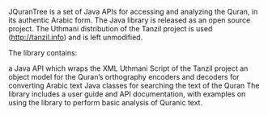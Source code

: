 JQuranTree is a set of Java APIs for accessing and analyzing the Quran, in its authentic Arabic form. The Java library is released as an open source project. The Uthmani distribution of the Tanzil project is used (http://tanzil.info) and is left unmodified.

The library contains:

a Java API which wraps the XML Uthmani Script of the Tanzil project
an object model for the Quran’s orthography
encoders and decoders for converting Arabic text
Java classes for searching the text of the Quran
The library includes a user guide and API documentation, with examples on using the library to perform basic analysis of Quranic text.
